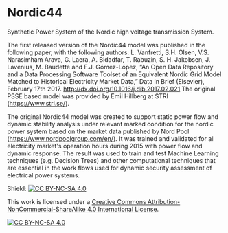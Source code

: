 # Nordic44
Synthetic Power System of the Nordic high voltage transmission System.

The first released version of the Nordic44 model was published in the following paper, with the following authors:
L. Vanfretti, S.H. Olsen, V.S. Narasimham Arava, G. Laera, A. Bidadfar, T. Rabuzin, S. H. Jakobsen, J. Lavenius, M. Baudette and F.J. Gómez-López, “An Open Data Repository and a Data Processing Software Toolset of an Equivalent Nordic Grid Model Matched to Historical Electricity Market Data,” Data in Brief (Elsevier), February 17th 2017. http://dx.doi.org/10.1016/j.dib.2017.02.021
The original PSSE based model was provided by Emil Hillberg at STRI (https://www.stri.se/).

The original Nordic44 model was created to support static power flow and dynamic stability analysis under relevant marked condition for the nordic power system based on the market data published by Nord Pool (https://www.nordpoolgroup.com/en/). It was trained and validated for all electricity market's operation hours during 2015 with power flow and dynamic response. The result was used to train and test Machine Learning techniques (e.g. Decision Trees) and other computational techniques that
are essential in the work flows used for dynamic security assessment of electrical power systems.



Shield: [![CC BY-NC-SA 4.0][cc-by-nc-sa-shield]][cc-by-nc-sa]

This work is licensed under a
[Creative Commons Attribution-NonCommercial-ShareAlike 4.0 International License][cc-by-nc-sa].

[![CC BY-NC-SA 4.0][cc-by-nc-sa-image]][cc-by-nc-sa]

[cc-by-nc-sa]: http://creativecommons.org/licenses/by-nc-sa/4.0/
[cc-by-nc-sa-image]: https://licensebuttons.net/l/by-nc-sa/4.0/88x31.png
[cc-by-nc-sa-shield]: https://img.shields.io/badge/License-CC%20BY--NC--SA%204.0-lightgrey.svg
